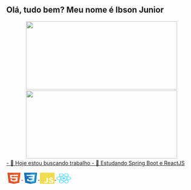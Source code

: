 ## Olá, tudo bem? Meu nome é Ibson Junior

<div align="center">
  <a href="https://github.com/ibsonjunior?tab=repositories">
  <img height="180em" width="400em" src="https://github-readme-stats.vercel.app/api?username=ibsonjunior&show_icons=true&theme=tokyonight&include_all_commits=true&count_private=true"/>
  <img height="180em" width="400em" src="https://github-readme-stats.vercel.app/api/top-langs/?username=ibsonjunior&layout=compact&langs_count=7&theme=dracula"/>
</div>
- 🔭 Hoje estou buscando trabalho
- 🌱 Estudando Spring Boot e ReactJS

<div style="display: inline_block"><br>
  <img align="center" alt="HTML" height="30" width="40" src="https://raw.githubusercontent.com/devicons/devicon/master/icons/html5/html5-original.svg">
  <img align="center" alt="CSS" height="30" width="40" src="https://raw.githubusercontent.com/devicons/devicon/master/icons/css3/css3-original.svg">
  <img align="center" alt="Js" height="30" width="40" src="https://raw.githubusercontent.com/devicons/devicon/master/icons/javascript/javascript-plain.svg">
  <img align="center" alt="React" height="30" width="40" src="https://raw.githubusercontent.com/devicons/devicon/master/icons/react/react-original.svg">

</div>

